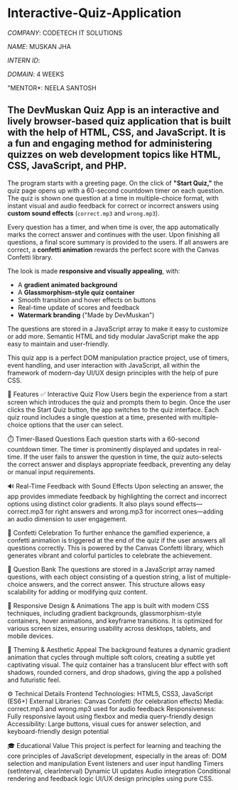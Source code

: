 # Interactive-Quiz-Application

*COMPANY*: CODETECH IT SOLUTIONS 

*NAME*: MUSKAN JHA 

*INTERN ID*: 

*DOMAIN*: 4 WEEKS

"MENTOR*: NEELA SANTOSH

## The **DevMuskan Quiz App** is an interactive and lively browser-based quiz application that is built with the help of **HTML, CSS, and JavaScript**. It is a fun and engaging method for administering quizzes on web development topics like HTML, CSS, JavaScript, and PHP.

The program starts with a greeting page. On the click of **"Start Quiz,"** the quiz page opens up with a 60-second countdown timer on each question. The quiz is shown one question at a time in multiple-choice format, with instant visual and audio feedback for correct or incorrect answers using **custom sound effects** (`correct.mp3` and `wrong.mp3`).

Every question has a timer, and when time is over, the app automatically marks the correct answer and continues with the user. Upon finishing all questions, a final score summary is provided to the users. If all answers are correct, a **confetti animation** rewards the perfect score with the Canvas Confetti library.

The look is made **responsive and visually appealing**, with:

* A **gradient animated background**
* A **Glassmorphism-style quiz container**
* Smooth transition and hover effects on buttons
* Real-time update of scores and feedback
* **Watermark branding** (\"Made by DevMuskan\")

The questions are stored in a JavaScript array to make it easy to customize or add more. Semantic HTML and tidy modular JavaScript make the app easy to maintain and user-friendly.

This quiz app is a perfect DOM manipulation practice project, use of timers, event handling, and user interaction with JavaScript, all within the framework of modern-day UI/UX design principles with the help of pure CSS.

🎯 Features
✅ Interactive Quiz Flow
Users begin the experience from a start screen which introduces the quiz and prompts them to begin. Once the user clicks the Start Quiz button, the app switches to the quiz interface. Each quiz round includes a single question at a time, presented with multiple-choice options that the user can select.

⏱️ Timer-Based Questions
Each question starts with a 60-second countdown timer. The timer is prominently displayed and updates in real-time. If the user fails to answer the question in time, the quiz auto-selects the correct answer and displays appropriate feedback, preventing any delay or manual input requirements.

🔊 Real-Time Feedback with Sound Effects
Upon selecting an answer, the app provides immediate feedback by highlighting the correct and incorrect options using distinct color gradients. It also plays sound effects—correct.mp3 for right answers and wrong.mp3 for incorrect ones—adding an audio dimension to user engagement.

🎊 Confetti Celebration
To further enhance the gamified experience, a confetti animation is triggered at the end of the quiz if the user answers all questions correctly. This is powered by the Canvas Confetti library, which generates vibrant and colorful particles to celebrate the achievement.

🧠 Question Bank
The questions are stored in a JavaScript array named questions, with each object consisting of a question string, a list of multiple-choice answers, and the correct answer. This structure allows easy scalability for adding or modifying quiz content.

📱 Responsive Design & Animations
The app is built with modern CSS techniques, including gradient backgrounds, glassmorphism-style containers, hover animations, and keyframe transitions. It is optimized for various screen sizes, ensuring usability across desktops, tablets, and mobile devices.

🌈 Theming & Aesthetic Appeal
The background features a dynamic gradient animation that cycles through multiple soft colors, creating a subtle yet captivating visual. The quiz container has a translucent blur effect with soft shadows, rounded corners, and drop shadows, giving the app a polished and futuristic feel.

⚙️ Technical Details
Frontend Technologies: HTML5, CSS3, JavaScript (ES6+)
External Libraries: Canvas Confetti (for celebration effects)
Media: correct.mp3 and wrong.mp3 used for audio feedback
Responsiveness: Fully responsive layout using flexbox and media query-friendly design
Accessibility: Large buttons, visual cues for answer selection, and keyboard-friendly design potential

🎓 Educational Value
This project is perfect for learning and teaching the core principles of JavaScript development, especially in the areas of:
DOM selection and manipulation
Event listeners and user input handling
Timers (setInterval, clearInterval)
Dynamic UI updates
Audio integration
Conditional rendering and feedback logic
UI/UX design principles using pure CSS. 
